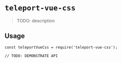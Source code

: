 # `teleport-vue-css`

> TODO: description

## Usage

```
const teleportVueCss = require('teleport-vue-css');

// TODO: DEMONSTRATE API
```
